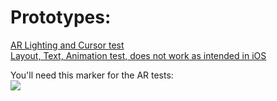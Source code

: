 # Prototypes:    #
  
[AR Lighting and Cursor test](https://sycrus.github.io/parallel_test/lighting-cursor.html) \
[Layout, Text, Animation test, does not work as intended in iOS](https://parallel-layout-1.glitch.me/)


You'll need this marker for the AR tests:\
![](https://github.com/sycrus/parallel_test/blob/main/assets/test/0%20marker.png)
